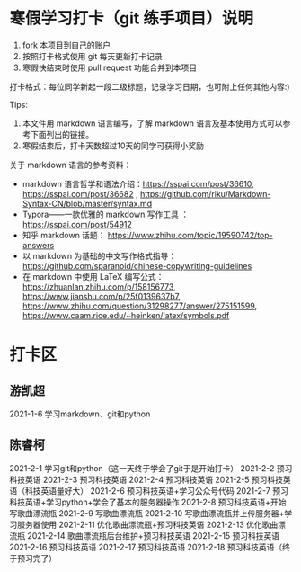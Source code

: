# 寒假学习打卡（git 练手项目）说明

1. fork 本项目到自己的账户
1. 按照打卡格式使用 git 每天更新打卡记录
1. 寒假快结束时使用 pull request 功能合并到本项目

打卡格式：每位同学新起一段二级标题，记录学习日期，也可附上任何其他内容:)

Tips:

1. 本文件用 markdown 语言编写，了解 markdown 语言及基本使用方式可以参考下面列出的链接。 
1. 寒假结束后，打卡天数超过10天的同学可获得小奖励

关于 markdown 语言的参考资料：
+ markdown 语言哲学和语法介绍：https://sspai.com/post/36610, https://sspai.com/post/36682 , https://github.com/riku/Markdown-Syntax-CN/blob/master/syntax.md
+ Typora——一款优雅的 markdown 写作工具 ： https://sspai.com/post/54912
+ 知乎 markdown 话题： https://www.zhihu.com/topic/19590742/top-answers
+ 以 markdown 为基础的中文写作格式指导：https://github.com/sparanoid/chinese-copywriting-guidelines
+ 在 markdown 中使用 LaTeX 编写公式： https://zhuanlan.zhihu.com/p/158156773, https://www.jianshu.com/p/25f0139637b7, https://www.zhihu.com/question/31298277/answer/275151599, https://www.caam.rice.edu/~heinken/latex/symbols.pdf


# 打卡区

## 游凯超
2021-1-6 学习markdown、git和python
## 陈睿柯
2021-2-1 学习git和python（这一天终于学会了git于是开始打卡）
2021-2-2 预习科技英语
2021-2-3 预习科技英语
2021-2-4 预习科技英语
2021-2-5 预习科技英语（科技英语量好大）
2021-2-6 预习科技英语+学习公众号代码
2021-2-7 预习科技英语+学习python+学会了基本的服务器操作
2021-2-8 预习科技英语+开始写歌曲漂流瓶
2021-2-9 写歌曲漂流瓶
2021-2-10 写歌曲漂流瓶并上传服务器+学习服务器使用
2021-2-11 优化歌曲漂流瓶+预习科技英语
2021-2-13 优化歌曲漂流瓶
2021-2-14 歌曲漂流瓶后台维护+预习科技英语
2021-2-15 预习科技英语
2021-2-16 预习科技英语
2021-2-17 预习科技英语
2021-2-18 预习科技英语（终于预习完了）

